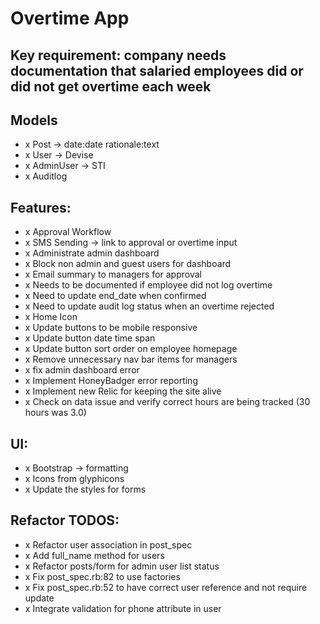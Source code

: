 # Overtime App

## Key requirement: company needs documentation that salaried employees did or did not get overtime each week

## Models
- x Post -> date:date rationale:text
- x User -> Devise
- x AdminUser -> STI
- x Auditlog

## Features:
- x Approval Workflow
- x SMS Sending -> link to approval or overtime input
- x Administrate admin dashboard
- x Block non admin and guest users for dashboard
- x Email summary to managers for approval
- x Needs to be documented if employee did not log overtime
- x Need to update end_date when confirmed
- x Need to update audit log status when an overtime rejected
- x Home Icon
- x Update buttons to be mobile responsive
- x Update button date time span
- x Update button sort order on employee homepage
- x Remove unnecessary nav bar items for managers
- x fix admin dashboard error
- x Implement HoneyBadger error reporting
- x Implement new Relic for keeping the site alive
- x Check on data issue and verify correct hours are being tracked (30 hours was 3.0)

## UI:
- x Bootstrap -> formatting
- x Icons from glyphicons
- x Update the styles for forms

## Refactor TODOS:
- x Refactor user association in post_spec
- x Add full_name method for users
- x Refactor posts/form for admin user list status
- x Fix post_spec.rb:82 to use factories
- x Fix post_spec.rb:52 to have correct user reference and not require update
- x Integrate validation for phone attribute in user
